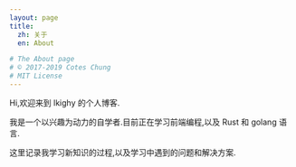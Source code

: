 ```yaml
---
layout: page
title:
  zh: 关于
  en: About

# The About page
# © 2017-2019 Cotes Chung
# MIT License
---
```


Hi,欢迎来到 lkighy 的个人博客.

我是一个以兴趣为动力的自学者.目前正在学习前端编程,以及 Rust 和 golang 语言.

这里记录我学习新知识的过程,以及学习中遇到的问题和解决方案.